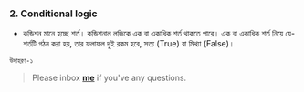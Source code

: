 ### 2. Conditional logic

* কন্ডিশন মানে হচ্ছে শর্ত। কন্ডিশনাল লজিকে এক বা একাধিক শর্ত থাকতে পারে।  এক বা একাধিক শর্ত নিয়ে যে-শর্তটি গঠন করা হয়, তার ফলাফল দুই রকম হবে, সত্য (True) বা মিথ্যা (False)। 

`উদাহরণ-১`


> Please inbox **[me](https://www.facebook.com/shoriot)** if you've any questions.